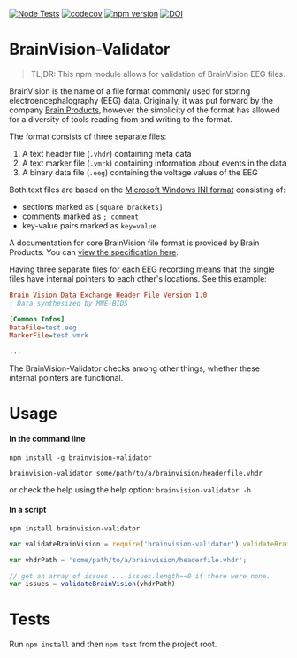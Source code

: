[![Node Tests](https://github.com/sappelhoff/brainvision-validator/actions/workflows/node_tests.yml/badge.svg)](https://github.com/sappelhoff/brainvision-validator/actions/workflows/node_tests.yml)
[![codecov](https://codecov.io/gh/sappelhoff/brainvision-validator/branch/master/graph/badge.svg)](https://codecov.io/gh/sappelhoff/brainvision-validator)
[![npm version](https://badge.fury.io/js/brainvision-validator.svg)](https://badge.fury.io/js/brainvision-validator)
[![DOI](https://zenodo.org/badge/144147242.svg)](https://zenodo.org/badge/latestdoi/144147242)

# BrainVision-Validator

> TL;DR: This npm module allows for validation of BrainVision EEG files.

BrainVision is the name of a file format commonly used for storing
electroencephalography (EEG) data. Originally, it was put forward by the
company [Brain Products](https://www.brainproducts.com/), however the
simplicity of the format has allowed for a diversity of tools reading from and
writing to the format.

The format consists of three separate files:
1. A text header file (`.vhdr`) containing meta data
2. A text marker file (`.vmrk`) containing information about events in the data
3. A binary data file (`.eeg`) containing the voltage values of the EEG

Both text files are based on the
[Microsoft Windows INI format](https://en.wikipedia.org/wiki/INI_file)
consisting of:
- sections marked as `[square brackets]`
- comments marked as `; comment`
- key-value pairs marked as `key=value`

A documentation for core BrainVision file format is provided by Brain Products.
You can [view the specification here](https://www.brainproducts.com/productdetails.php?id=21&tab=5).

Having three separate files for each EEG recording means that the single files
have internal pointers to each other's locations. See this example:

```INI
Brain Vision Data Exchange Header File Version 1.0
; Data synthesized by MNE-BIDS

[Common Infos]
DataFile=test.eeg
MarkerFile=test.vmrk

...
```

The BrainVision-Validator checks among other things, whether these internal
pointers are functional.

# Usage

#### In the command line
`npm install -g brainvision-validator`

`brainvision-validator some/path/to/a/brainvision/headerfile.vhdr`

or check the help using the help option: `brainvision-validator -h`

#### In a script
`npm install brainvision-validator`


```js
var validateBrainVision = require('brainvision-validator').validateBrainVision;

var vhdrPath = 'some/path/to/a/brainvision/headerfile.vhdr';

// get an array of issues ... issues.length==0 if there were none.
var issues = validateBrainVision(vhdrPath)

```

# Tests

Run `npm install` and then `npm test` from the project root.
